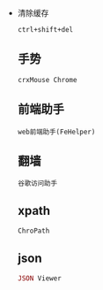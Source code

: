 * 清除缓存

  ```
  ctrl+shift+del
  ```

  ## 手势

  ```
  crxMouse Chrome
  ```

  ## 前端助手

  ```
  web前端助手(FeHelper)
  ```

  ## 翻墙

  ```
  谷歌访问助手
  ```

  ## xpath

  ```shell
  ChroPath
  ```

  ## json

  ```php
  JSON Viewer
  ```

  